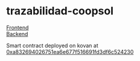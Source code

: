 # trazabilidad-coopsol

[Frontend](https://github.com/ACDI-Argentina/trazabilidad-coopsol-frontend)  
[Backend](https://github.com/ACDI-Argentina/trazabilidad-coopsol-backend)

Smart contract deployed on kovan at [0xa832694026751ea6e677f516691fd3df6c524230](https://kovan.etherscan.io/address/0xa832694026751ea6e677f516691fd3df6c524230)
